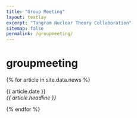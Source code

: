 ```yaml
---
title: "Group Meeting"
layout: textlay
excerpt: "Tangram Nuclear Theory Collaboration"
sitemap: false
permalink: /groupmeeting/
---
```


# groupmeeting

{% for article in site.data.news %}
<p>{{ article.date }} <br>
<em>{{ article.headline }}</em></p>
{% endfor %}

